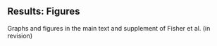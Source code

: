 ## Results: Figures

Graphs and figures in the main text and supplement of Fisher et al. (in revision)